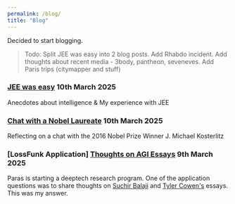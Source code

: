 ```yaml
---
permalink: /blog/
title: "Blog"
---
```

Decided to start blogging.  
> Todo: Split JEE was easy into 2 blog posts. Add Rhabdo incident. Add thoughts about recent media - 3body, pantheon, seveneves. Add Paris trips (citymapper and stuff)

### [JEE was easy](./jee-was-easy) 10th March 2025
Anecdotes about intelligence & My experience with JEE

### [Chat with a Nobel Laureate](./chat-with-a-nobel-laureate) 10th March 2025
Reflecting on a chat with the 2016 Nobel Prize Winner J. Michael Kosterlitz

### [LossFunk Application] [Thoughts on AGI Essays](./thoughts-on-AGI-essays) 9th March 2025
Paras is starting a deeptech research program. One of the application questions was to share thoughts on [Suchir Balaji](https://docs.google.com/document/d/1ItRqrpgQHJ05rQx0zc26t1_NgpUcw3znwTWpXxqH8uI/edit?tab=t.0#heading=h.qslpqdtnxw1r) and [Tyler Cowen's](https://marginalrevolution.com/marginalrevolution/2025/02/why-i-think-ai-take-off-is-relatively-slow.html) essays. This was my answer.